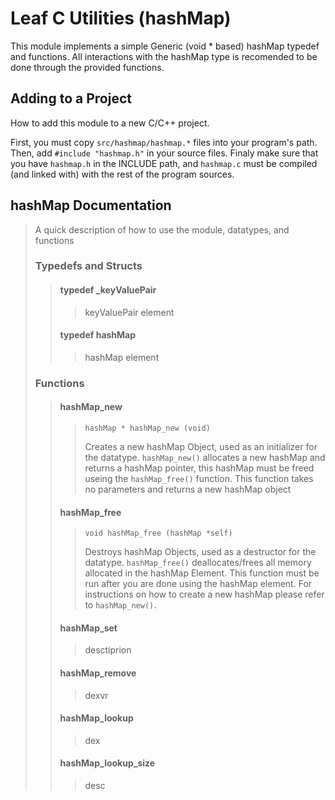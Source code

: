 # Leaf C Utilities (hashMap)
This module implements a simple Generic (void * based) hashMap typedef and functions. All interactions with the hashMap type is recomended to be done through the provided functions.

## Adding to a Project
How to add this module to a new C/C++ project.

First, you must copy `src/hashmap/hashmap.*` files into your program's path. Then, add `#include "hashmap.h"` in your source files. Finaly make sure that you have `hashmap.h` in the INCLUDE path, and `hashmap.c` must be compiled (and linked with) with the rest of the program sources.

## hashMap Documentation
> A quick description of how to use the module, datatypes, and functions
> ### Typedefs and Structs
> > #### typedef _keyValuePair
> > > keyValuePair element
> > #### typedef hashMap
> > > hashMap element 
> ### Functions
> > #### hashMap_new
> > > ```
> > > hashMap * hashMap_new (void)
> > > ```
> > > Creates a new hashMap Object, used as an initializer for the datatype. 
> > > `hashMap_new()` allocates a new hashMap and returns a hashMap pointer, this hashMap must be freed useing the `hashMap_free()` function.
> > > This function takes no parameters and returns a new hashMap object
> > #### hashMap_free
> > > ```
> > > void hashMap_free (hashMap *self)
> > > ```
> > > Destroys hashMap Objects, used as a destructor for the datatype.
> > > `hashMap_free()` deallocates/frees all memory allocated in the hashMap Element. This function must be run after you are done using the hashMap element. For instructions on how to create a new hashMap please refer to `hashMap_new()`.
> > #### hashMap_set
> > > desctiprion
> > #### hashMap_remove
> > > dexvr
> > #### hashMap_lookup
> > > dex
> > #### hashMap_lookup_size
> > > desc
